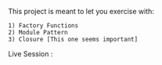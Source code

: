 This project is meant to let you exercise with:

    1) Factory Functions
    2) Module Pattern 
    3) Closure [This one seems important]

Live Session :